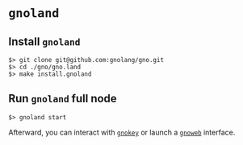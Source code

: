 # `gnoland`

## Install `gnoland`

    $> git clone git@github.com:gnolang/gno.git
    $> cd ./gno/gno.land
    $> make install.gnoland

## Run `gnoland` full node

    $> gnoland start

Afterward, you can interact with [`gnokey`](../gnokey) or launch a [`gnoweb`](../gnoweb) interface.
